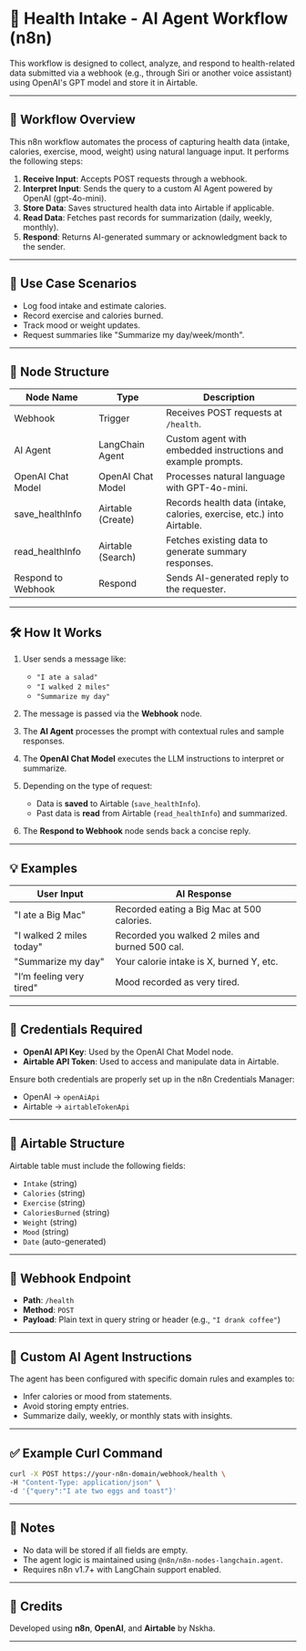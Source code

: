 # 🧠 Health Intake - AI Agent Workflow (n8n)

This workflow is designed to collect, analyze, and respond to health-related data submitted via a webhook (e.g., through Siri or another voice assistant) using OpenAI's GPT model and store it in Airtable.

---

## 📌 Workflow Overview

This n8n workflow automates the process of capturing health data (intake, calories, exercise, mood, weight) using natural language input. It performs the following steps:

1. **Receive Input**: Accepts POST requests through a webhook.
2. **Interpret Input**: Sends the query to a custom AI Agent powered by OpenAI (gpt-4o-mini).
3. **Store Data**: Saves structured health data into Airtable if applicable.
4. **Read Data**: Fetches past records for summarization (daily, weekly, monthly).
5. **Respond**: Returns AI-generated summary or acknowledgment back to the sender.

---

## 🚀 Use Case Scenarios

- Log food intake and estimate calories.
- Record exercise and calories burned.
- Track mood or weight updates.
- Request summaries like "Summarize my day/week/month".

---

## 🧩 Node Structure

| Node Name            | Type                | Description |
|----------------------|---------------------|-------------|
| Webhook              | Trigger             | Receives POST requests at `/health`. |
| AI Agent             | LangChain Agent     | Custom agent with embedded instructions and example prompts. |
| OpenAI Chat Model    | OpenAI Chat Model   | Processes natural language with GPT-4o-mini. |
| save_healthInfo      | Airtable (Create)   | Records health data (intake, calories, exercise, etc.) into Airtable. |
| read_healthInfo      | Airtable (Search)   | Fetches existing data to generate summary responses. |
| Respond to Webhook   | Respond             | Sends AI-generated reply to the requester. |

---

## 🛠️ How It Works

1. User sends a message like:  
   - `"I ate a salad"`  
   - `"I walked 2 miles"`  
   - `"Summarize my day"`  

2. The message is passed via the **Webhook** node.

3. The **AI Agent** processes the prompt with contextual rules and sample responses.

4. The **OpenAI Chat Model** executes the LLM instructions to interpret or summarize.

5. Depending on the type of request:
   - Data is **saved** to Airtable (`save_healthInfo`).
   - Past data is **read** from Airtable (`read_healthInfo`) and summarized.

6. The **Respond to Webhook** node sends back a concise reply.

---

## 💡 Examples

| User Input                       | AI Response                                   |
|----------------------------------|-----------------------------------------------|
| "I ate a Big Mac"                | Recorded eating a Big Mac at 500 calories.    |
| "I walked 2 miles today"         | Recorded you walked 2 miles and burned 500 cal.|
| "Summarize my day"              | Your calorie intake is X, burned Y, etc.      |
| "I’m feeling very tired"         | Mood recorded as very tired.                  |

---

## 🔐 Credentials Required

- **OpenAI API Key**: Used by the OpenAI Chat Model node.
- **Airtable API Token**: Used to access and manipulate data in Airtable.

Ensure both credentials are properly set up in the n8n Credentials Manager:
- OpenAI → `openAiApi`
- Airtable → `airtableTokenApi`

---

## 📅 Airtable Structure

Airtable table must include the following fields:
- `Intake` (string)
- `Calories` (string)
- `Exercise` (string)
- `CaloriesBurned` (string)
- `Weight` (string)
- `Mood` (string)
- `Date` (auto-generated)

---

## 📲 Webhook Endpoint

- **Path**: `/health`
- **Method**: `POST`
- **Payload**: Plain text in query string or header (e.g., `"I drank coffee"`)

---

## 🧠 Custom AI Agent Instructions

The agent has been configured with specific domain rules and examples to:
- Infer calories or mood from statements.
- Avoid storing empty entries.
- Summarize daily, weekly, or monthly stats with insights.

---

## ✅ Example Curl Command

```bash
curl -X POST https://your-n8n-domain/webhook/health \
-H "Content-Type: application/json" \
-d '{"query":"I ate two eggs and toast"}'
```

---

## 📎 Notes

- No data will be stored if all fields are empty.
- The agent logic is maintained using `@n8n/n8n-nodes-langchain.agent`.
- Requires n8n v1.7+ with LangChain support enabled.

---

## 📘 Credits

Developed using **n8n**, **OpenAI**, and **Airtable** by Nskha.

---
